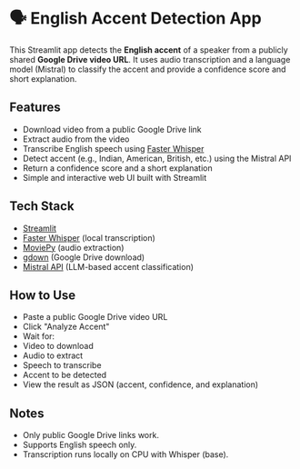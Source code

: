# 🗣️ English Accent Detection App

This Streamlit app detects the **English accent** of a speaker from a publicly shared **Google Drive video URL**. It uses audio transcription and a language model (Mistral) to classify the accent and provide a confidence score and short explanation.

## Features

- Download video from a public Google Drive link
- Extract audio from the video
- Transcribe English speech using [Faster Whisper](https://github.com/guillaumekln/faster-whisper)
- Detect accent (e.g., Indian, American, British, etc.) using the Mistral API
- Return a confidence score and a short explanation
- Simple and interactive web UI built with Streamlit

## Tech Stack

- [Streamlit](https://streamlit.io/)
- [Faster Whisper](https://github.com/guillaumekln/faster-whisper) (local transcription)
- [MoviePy](https://zulko.github.io/moviepy/) (audio extraction)
- [gdown](https://pypi.org/project/gdown/) (Google Drive download)
- [Mistral API](https://docs.mistral.ai/) (LLM-based accent classification)

## How to Use

- Paste a public Google Drive video URL
- Click "Analyze Accent"
- Wait for:
- Video to download
- Audio to extract
- Speech to transcribe
- Accent to be detected
- View the result as JSON (accent, confidence, and explanation)

## Notes
- Only public Google Drive links work.
- Supports English speech only.
- Transcription runs locally on CPU with Whisper (base).
